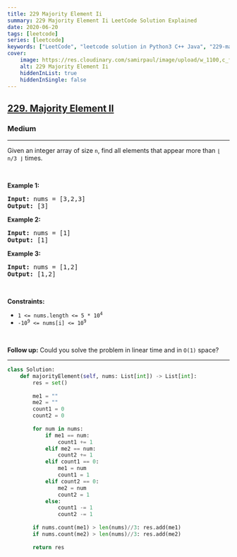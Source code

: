 ```yaml
---
title: 229 Majority Element Ii
summary: 229 Majority Element Ii LeetCode Solution Explained
date: 2020-06-20
tags: [leetcode]
series: [leetcode]
keywords: ["LeetCode", "leetcode solution in Python3 C++ Java", "229-majority-element-ii LeetCode Solution Explained"]
cover:
    image: https://res.cloudinary.com/samirpaul/image/upload/w_1100,c_fit,co_rgb:FFFFFF,l_text:Arial_75_bold:229 Majority Element Ii - Solution Explained/problem-solving.webp
    alt: 229 Majority Element Ii
    hiddenInList: true
    hiddenInSingle: false
---
```



<h2><a href="https://leetcode.com/problems/majority-element-ii/">229. Majority Element II</a></h2><h3>Medium</h3><hr><div><p>Given an integer array of size <code>n</code>, find all elements that appear more than <code>⌊ n/3 ⌋</code> times.</p>

<p>&nbsp;</p>
<p><strong>Example 1:</strong></p>

<pre><strong>Input:</strong> nums = [3,2,3]
<strong>Output:</strong> [3]
</pre>

<p><strong>Example 2:</strong></p>

<pre><strong>Input:</strong> nums = [1]
<strong>Output:</strong> [1]
</pre>

<p><strong>Example 3:</strong></p>

<pre><strong>Input:</strong> nums = [1,2]
<strong>Output:</strong> [1,2]
</pre>

<p>&nbsp;</p>
<p><strong>Constraints:</strong></p>

<ul>
	<li><code>1 &lt;= nums.length &lt;= 5 * 10<sup>4</sup></code></li>
	<li><code>-10<sup>9</sup> &lt;= nums[i] &lt;= 10<sup>9</sup></code></li>
</ul>

<p>&nbsp;</p>
<p><strong>Follow up:</strong> Could you solve the problem in linear time and in <code>O(1)</code> space?</p>
</div>

---




```python
class Solution:
    def majorityElement(self, nums: List[int]) -> List[int]:
        res = set()
        
        me1 = ""
        me2 = ""
        count1 = 0
        count2 = 0
        
        for num in nums:
            if me1 == num:
                count1 += 1
            elif me2 == num:
                count2 += 1
            elif count1 == 0:
                me1 = num
                count1 = 1
            elif count2 == 0:
                me2 = num
                count2 = 1
            else:
                count1 -= 1
                count2 -= 1
        
        if nums.count(me1) > len(nums)//3: res.add(me1)
        if nums.count(me2) > len(nums)//3: res.add(me2)
        
        return res
```
